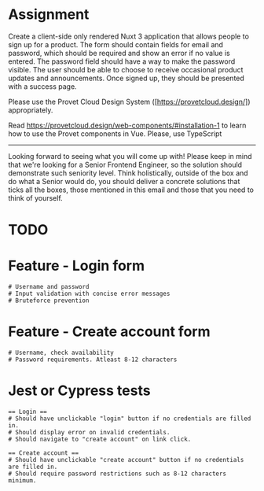 # Assignment

Create a client-side only rendered Nuxt 3 application that allows people to sign up for a product. The form should contain fields for email and password, which should be required and show an error if no value is entered. The password field should have a way to make the password visible. The user should be able to choose to receive occasional product updates and announcements. Once signed up, they should be presented with a success page.

Please use the Provet Cloud Design System ([https://provetcloud.design/]) appropriately.

Read https://provetcloud.design/web-components/#installation-1 to learn how to use the Provet components in Vue. Please, use TypeScript

---

Looking forward to seeing what you will come up with! Please keep in mind that we're looking for a Senior Frontend Engineer, so the solution should demonstrate such seniority level. Think holistically, outside of the box and do what a Senior would do, you should deliver a concrete solutions that ticks all the boxes, those mentioned in this email and those that you need to think of yourself.



# TODO

# Feature - Login form
    # Username and password
    # Input validation with concise error messages
    # Bruteforce prevention

# Feature - Create account form
    # Username, check availability
    # Password requirements. Atleast 8-12 characters

# Jest or Cypress tests
    == Login ==
    # Should have unclickable "login" button if no credentials are filled in.
    # Should display error on invalid credentials.
    # Should navigate to "create account" on link click.

    == Create account ==
    # Should have unclickable "create account" button if no credentials are filled in.
    # Should require password restrictions such as 8-12 characters minimum.
